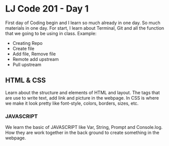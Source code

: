 # LJ Code 201 - Day 1

First day of Coding begin and I learn so much already in one day.  So much materials in one day. For start, I learn about Terminal, Git and all the function that we going to be using in class. Example:

- Creating Repo
- Create file
- Add file, Remove file
- Remote add upstream
- Pull upstream

## HTML & CSS

Learn about the structure and elements of HTML and layout. The tags that are use to write text, add link and picture in the webpage.  In CSS is where we make it look pretty like font-style, colors, borders, sizes, etc.  

### JAVASCRIPT

We learn the basic of JAVASCRIPT like Var, String, Prompt and Console.log.  How they are work together in the back ground to create something in the webpage.
